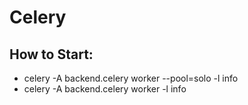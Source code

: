 # Celery

## How to Start: 
* celery -A backend.celery worker --pool=solo -l info
* celery -A backend.celery worker -l info